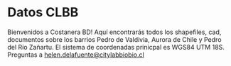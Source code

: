 # Datos CLBB
Bienvenidos a Costanera BD!
Aquí encontrarás todos los shapefiles, cad, documentos sobre los barrios Pedro de Valdivia, Aurora de Chile y Pedro del Río Zañartu. El sistema de coordenadas prinicpal es WGS84 UTM 18S.
Preguntas a helen.delafuente@citylabbiobio.cl
